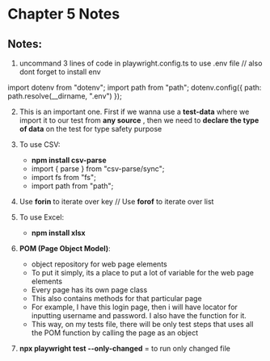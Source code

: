 # Chapter 5 Notes

## Notes:

1. uncommand 3 lines of code in playwright.config.ts to use .env file // also dont forget to install env

import dotenv from "dotenv";
import path from "path";
dotenv.config({ path: path.resolve(\_\_dirname, ".env") });

2. This is an important one. First if we wanna use a **test-data** where we import it to our test from **any source** , then we need to **declare the type of data** on the test for type safety purpose

3. To use CSV:

   - **npm install csv-parse**
   - import { parse } from "csv-parse/sync";
   - import fs from "fs";
   - import path from "path";

4. Use **forin** to iterate over key // Use **forof** to iterate over list

5. To use Excel:

   - **npm install xlsx**

6. **POM (Page Object Model)**:

   - object repository for web page elements
   - To put it simply, its a place to put a lot of variable for the web page elements
   - Every page has its own page class
   - This also contains methods for that particular page
   - For example, I have this login page, then i will have locator for inputting username and password. I also have the function for it.
   - This way, on my tests file, there will be only test steps that uses all the POM function by calling the page as an object

7. **npx playwright test --only-changed** = to run only changed file
